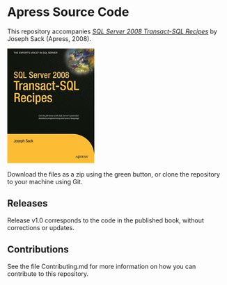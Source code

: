 # Apress Source Code

This repository accompanies [*SQL Server 2008 Transact-SQL Recipes*](http://www.apress.com/9781590599808) by Joseph Sack (Apress, 2008).

![Cover image](9781590599808.jpg)

Download the files as a zip using the green button, or clone the repository to your machine using Git.

## Releases

Release v1.0 corresponds to the code in the published book, without corrections or updates.

## Contributions

See the file Contributing.md for more information on how you can contribute to this repository.
